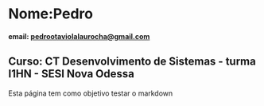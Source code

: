 # Nome:Pedro

#### email: pedrootaviolalaurocha@gmail.com

## Curso: CT Desenvolvimento de Sistemas - turma I1HN - SESI Nova Odessa 

Esta página tem como objetivo testar o markdown
